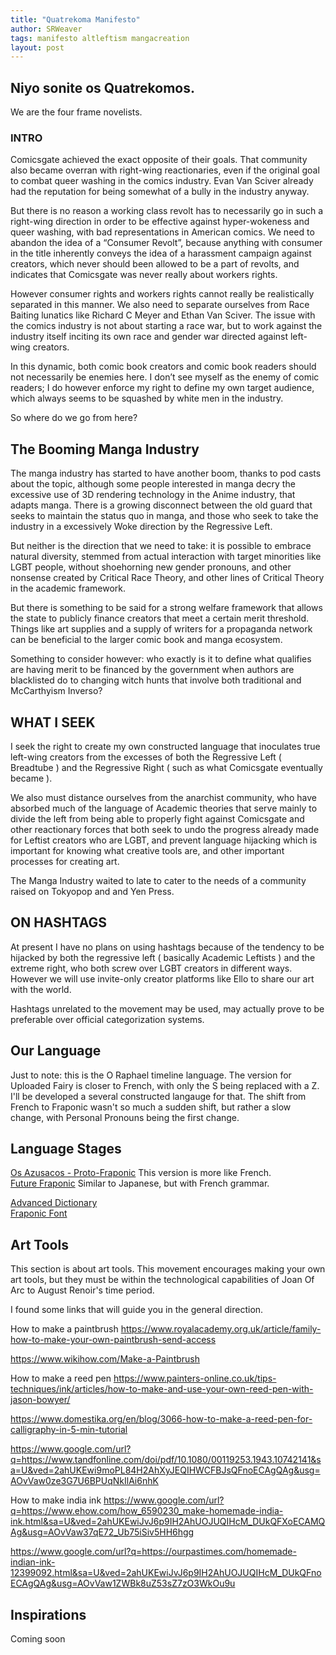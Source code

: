 ```yaml
---
title: "Quatrekoma Manifesto"
author: SRWeaver
tags: manifesto altleftism mangacreation
layout: post
---
```

## Niyo sonite os Quatrekomos.
We are the four frame novelists.

### INTRO
Comicsgate achieved the exact opposite of their goals. That community also became overran with right-wing reactionaries, even if the original goal to combat queer washing in the comics industry. Evan Van Sciver already had the reputation for being somewhat of a bully in the industry anyway.

But there is no reason a working class revolt has to necessarily go in such a right-wing direction in order to be effective against hyper-wokeness and queer washing, with bad representations in American comics. We need to abandon the idea of a “Consumer Revolt”, because anything with consumer in the title inherently conveys the idea of a harassment campaign against creators, which never should been allowed to be a part of revolts, and indicates that Comicsgate was never really about workers rights.

However consumer rights and workers rights cannot really be realistically separated in this manner. We also need to separate ourselves from Race Baiting lunatics like Richard C Meyer and Ethan Van Sciver. The issue with the comics industry is not about starting a race war, but to work against the industry itself inciting its own race and gender war directed against left-wing creators.

In this dynamic, both comic book creators and comic book readers should not necessarily be enemies here. I don’t see myself as the enemy of comic readers; I do however enforce my right to define my own target audience, which always seems to be squashed by white men in the industry.

So where do we go from here?

## The Booming Manga Industry
The manga industry has started to have another boom, thanks to pod casts about the topic, although some people interested in manga decry the excessive use of 3D rendering technology in the Anime industry, that adapts manga. There is a growing disconnect between the old guard that seeks to maintain the status quo in manga, and those who seek to take the industry in a excessively Woke direction by the Regressive Left.

But neither is the direction that we need to take: it is possible to embrace natural diversity, stemmed from actual interaction with target minorities like LGBT people, without shoehorning new gender pronouns, and other nonsense created by Critical Race Theory, and other lines of Critical Theory in the academic framework.

But there is something to be said for a strong welfare framework that allows the state to publicly finance creators that meet a certain merit threshold. Things like art supplies and a supply of writers for a propaganda network can be beneficial to the larger comic book and manga ecosystem.

Something to consider however: who exactly is it to define what qualifies are having merit to be financed by the government when authors are blacklisted do to changing witch hunts that involve both traditional and McCarthyism Inverso?

## WHAT I SEEK
I seek the right to create my own constructed language that inoculates true left-wing creators from the excesses of both the Regressive Left ( Breadtube ) and the Regressive Right ( such as what Comicsgate eventually became ).

We also must distance ourselves from the anarchist community, who have absorbed much of the language of Academic theories that serve mainly to divide the left from being able to properly fight against Comicsgate and other reactionary forces that both seek to undo the progress already made for Leftist creators who are LGBT, and prevent language hijacking which is important for knowing what creative tools are, and other important processes for creating art.

The Manga Industry waited to late to cater to the needs of a community raised on Tokyopop and and Yen Press.

## ON HASHTAGS
At present I have no plans on using hashtags because of the tendency to be hijacked by both the regressive left ( basically Academic Leftists ) and the extreme right, who both screw over LGBT creators in different ways. However we will use invite-only creator platforms like Ello to share our art with the world.

Hashtags unrelated to the movement may be used, may actually prove to be preferable over official categorization systems.

## Our Language
Just to note: this is the O Raphael timeline language. The version for Uploaded Fairy is closer to French, with only the S being replaced with a Z. I'll be developed a several constructed langauge for that. The shift from French to Fraponic wasn't so much a sudden shift, but rather a slow change, with Personal Pronouns being the first change.

## Language Stages
[Os Azusacos - Proto-Fraponic](https://lwflouisa.github.io/OsAzusacos/) This version is more like French.<br />
[Future Fraponic](https://lwflouisa.github.io/FraponicConlang) Similar to Japanese, but with French grammar.<br />

[Advanced Dictionary](https://lwflouisa.github.io/FraponicDict)<br />
[Fraponic Font](https://lwflouisa.github.io/FraponicFont/)

## Art Tools
This section is about art tools. This movement encourages making your own art tools, but they must be within the technological capabilities of Joan Of Arc to August Renoir's time period.

I found some links that will guide you in the general direction.

How to make a paintbrush
https://www.royalacademy.org.uk/article/family-how-to-make-your-own-paintbrush-send-access 

https://www.wikihow.com/Make-a-Paintbrush 

How to make a reed pen
https://www.painters-online.co.uk/tips-techniques/ink/articles/how-to-make-and-use-your-own-reed-pen-with-jason-bowyer/ 

https://www.domestika.org/en/blog/3066-how-to-make-a-reed-pen-for-calligraphy-in-5-min-tutorial 

https://www.google.com/url?q=https://www.tandfonline.com/doi/pdf/10.1080/00119253.1943.10742141&sa=U&ved=2ahUKEwi9moPL84H2AhXyJEQIHWCFBJsQFnoECAgQAg&usg=AOvVaw0ze3G7U6BPUqNkIlAi6nhK 

How to make india ink
https://www.google.com/url?q=https://www.ehow.com/how_6590230_make-homemade-india-ink.html&sa=U&ved=2ahUKEwiJvJ6p9IH2AhUOJUQIHcM_DUkQFXoECAMQAg&usg=AOvVaw37qE72_Ub75iSiv5HH6hgg 

https://www.google.com/url?q=https://ourpastimes.com/homemade-indian-ink-12399092.html&sa=U&ved=2ahUKEwiJvJ6p9IH2AhUOJUQIHcM_DUkQFnoECAgQAg&usg=AOvVaw1ZWBk8uZ53sZ7zO3WkOu9u

## Inspirations
Coming soon
